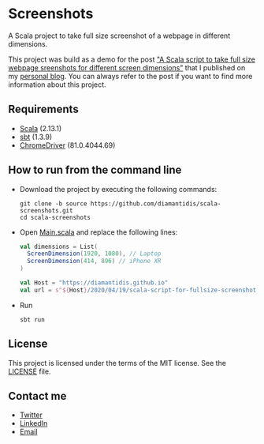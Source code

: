# Screenshots


A Scala project to take full size screenshot of a webpage in different dimensions.

This project was build as a demo for the post ["A Scala script to take full size webpage sreenshots for different screen dimensions"] that I published on my [personal blog].
You can always refer to the post if you want to find more information about this project. 

## Requirements
* [Scala] (2.13.1)
* [sbt] (1.3.9)
* [ChromeDriver] (81.0.4044.69)
 
## How to run from the command line
* Download the project by executing the following commands:
    ```shell script
    git clone -b source https://github.com/diamantidis/scala-screenshots.git
    cd scala-screenshots
    ```
* Open [Main.scala] and replace the following lines:
    ```scala
    val dimensions = List(
      ScreenDimension(1920, 1080), // Laptop
      ScreenDimension(414, 896) // iPhone XR
    )
    
    val Host = "https://diamantidis.github.io"
    val url = s"${Host}/2020/04/19/scala-script-for-fullsize-screenshots-for-different-screen-dimensions"
    ```
* Run 
    ```shell script
    sbt run
    ```


## License

This project is licensed under the terms of the MIT license. See the [LICENSE] file.

## Contact me

* [Twitter]
* [LinkedIn]
* [Email]


["A Scala script to take full size webpage sreenshots for different screen dimensions"]: https://diamantidis.github.io/2020/04/19/scala-script-for-fullsize-screenshots-for-different-screen-dimensions
[personal blog]: https://diamantidis.github.io/
[Scala]: https://www.scala-lang.org/
[sbt]: https://www.scala-sbt.org/
[ChromeDriver]: https://sites.google.com/a/chromium.org/chromedriver/

[Main.scala]: src/main/scala/Main.scala
[LICENSE]: LICENSE

[Twitter]: https://twitter.com/diamantidis_io
[LinkedIn]: http://linkedin.com/in/ioannis-diamantidis
[Email]: mailto:diamantidis@outlook.com